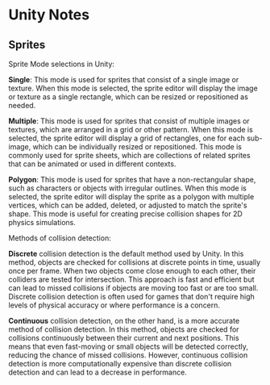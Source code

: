 # Unity Notes

## Sprites
Sprite Mode selections in Unity:

**Single**: This mode is used for sprites that consist of a single image or texture. When this mode is selected, the sprite editor will display the image or texture as a single rectangle, which can be resized or repositioned as needed.

**Multiple**: This mode is used for sprites that consist of multiple images or textures, which are arranged in a grid or other pattern. When this mode is selected, the sprite editor will display a grid of rectangles, one for each sub-image, which can be individually resized or repositioned. This mode is commonly used for sprite sheets, which are collections of related sprites that can be animated or used in different contexts.

**Polygon**: This mode is used for sprites that have a non-rectangular shape, such as characters or objects with irregular outlines. When this mode is selected, the sprite editor will display the sprite as a polygon with multiple vertices, which can be added, deleted, or adjusted to match the sprite's shape. This mode is useful for creating precise collision shapes for 2D physics simulations.

Methods of collision detection: 

**Discrete** collision detection is the default method used by Unity. In this method, objects are checked for collisions at discrete points in time, usually once per frame. When two objects come close enough to each other, their colliders are tested for intersection. This approach is fast and efficient but can lead to missed collisions if objects are moving too fast or are too small. Discrete collision detection is often used for games that don't require high levels of physical accuracy or where performance is a concern.

**Continuous** collision detection, on the other hand, is a more accurate method of collision detection. In this method, objects are checked for collisions continuously between their current and next positions. This means that even fast-moving or small objects will be detected correctly, reducing the chance of missed collisions. However, continuous collision detection is more computationally expensive than discrete collision detection and can lead to a decrease in performance.